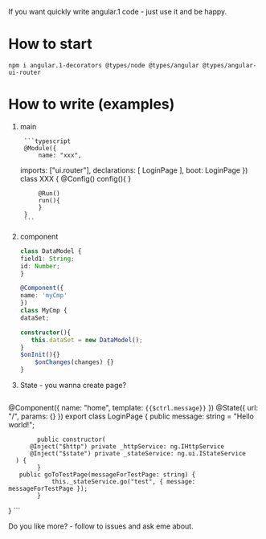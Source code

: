 If you want quickly write angular.1 code - just use it and be happy.

# How to start
`npm i angular.1-decorators @types/node @types/angular @types/angular-ui-router `

# How to write (examples)
1. main

		```typescript
		@Module({
			name: "xxx",
      imports: ["ui.router"],
      declarations: [
          LoginPage
      ],
      boot: LoginPage
		})
		class XXX {
			@Config()
			config(){
			}
			
			@Run()
			run(){
			}
		}
		```

2. component
	```typescript
	class DataModel {
    field1: String;
   	id: Number;
	}
	
	@Component({
	name: 'myCmp'
	})
	class MyCmp {
    dataSet;
   
    constructor(){
       this.dataSet = new DataModel();
   	}
  	$onInit(){}
		$onChanges(changes) {}
	}
	```

3. State - you wanna create page?
	```typescript
  @Component({
 			name: "home",
 			template: `{{$ctrl.message}}`
 	})
  @State({
 			url: "/",
 			params: {}
 	})
  export class LoginPage {
 			public message: string = "Hello world!";
 			
 			public constructor(
          @Inject("$http") private _httpService: ng.IHttpService
          @Inject("$state") private _stateService: ng.ui.IStateService
      ) {
 			}
       public goToTestPage(messageForTestPage: string) {
 			    this._stateService.go("test", { message: messageForTestPage });
 			}
  }
	```

Do you like more? - follow to issues and ask eme about.
